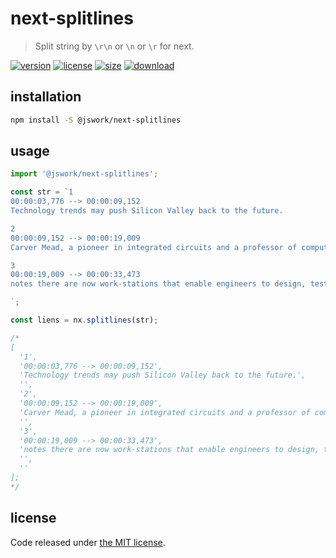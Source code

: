 # next-splitlines
> Split string by `\r\n` or `\n` or `\r` for next.

[![version][version-image]][version-url]
[![license][license-image]][license-url]
[![size][size-image]][size-url]
[![download][download-image]][download-url]

## installation
```bash
npm install -S @jswork/next-splitlines
```

## usage
```js
import '@jswork/next-splitlines';

const str = `1
00:00:03,776 --> 00:00:09,152
Technology trends may push Silicon Valley back to the future.

2
00:00:09,152 --> 00:00:19,009
Carver Mead, a pioneer in integrated circuits and a professor of computer science at the California Institute of Technology,

3
00:00:19,009 --> 00:00:33,473
notes there are now work-stations that enable engineers to design, test and produce chips right on their desks, much the way an editor creates a newsletter on a Macintosh.

`;

const liens = nx.splitlines(str);

/*
[
  '﻿1',
  '00:00:03,776 --> 00:00:09,152',
  'Technology trends may push Silicon Valley back to the future.',
  '',
  '2',
  '00:00:09,152 --> 00:00:19,009',
  'Carver Mead, a pioneer in integrated circuits and a professor of computer science at the California Institute of Technology,',
  '',
  '3',
  '00:00:19,009 --> 00:00:33,473',
  'notes there are now work-stations that enable engineers to design, test and produce chips right on their desks, much the way an editor creates a newsletter on a Macintosh.',
  '',
  ''
];
*/
```

## license
Code released under [the MIT license](https://github.com/afeiship/next-splitlines/blob/master/LICENSE.txt).

[version-image]: https://img.shields.io/npm/v/@jswork/next-splitlines
[version-url]: https://npmjs.org/package/@jswork/next-splitlines

[license-image]: https://img.shields.io/npm/l/@jswork/next-splitlines
[license-url]: https://github.com/afeiship/next-splitlines/blob/master/LICENSE.txt

[size-image]: https://img.shields.io/bundlephobia/minzip/@jswork/next-splitlines
[size-url]: https://github.com/afeiship/next-splitlines/blob/master/dist/next-splitlines.min.js

[download-image]: https://img.shields.io/npm/dm/@jswork/next-splitlines
[download-url]: https://www.npmjs.com/package/@jswork/next-splitlines
